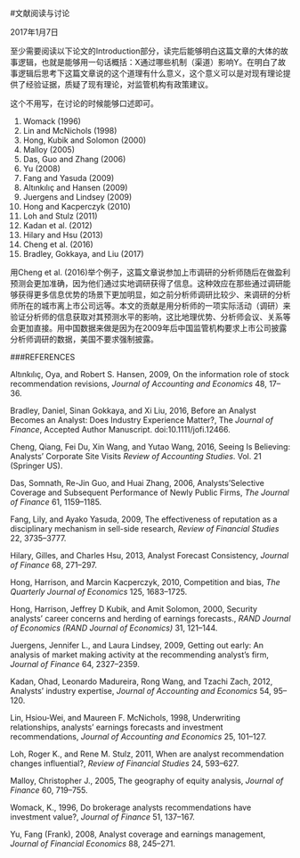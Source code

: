 #文献阅读与讨论

2017年1月7日

至少需要阅读以下论文的Introduction部分，读完后能够明白这篇文章的大体的故事逻辑，也就是能够用一句话概括：X通过哪些机制（渠道）影响Y。在明白了故事逻辑后思考下这篇文章说的这个道理有什么意义，这个意义可以是对现有理论提供了经验证据，质疑了现有理论，对监管机构有政策建议。

这个不用写，在讨论的时候能够口述即可。

1. Womack (1996)
2. Lin and McNichols (1998)
3. Hong, Kubik and Solomon (2000)
4. Malloy (2005)
5. Das, Guo and Zhang (2006) 
6. Yu (2008)
7. Fang and Yasuda (2009)
8. Altınkılıç and Hansen (2009) 
9. Juergens and Lindsey (2009)
10. Hong and Kacperczyk (2010) 
11. Loh and Stulz (2011)
12. Kadan et al. (2012)
13. Hilary and Hsu (2013) 
14. Cheng et al. (2016)
15. Bradley, Gokkaya, and Liu (2017)

用Cheng et al. (2016)举个例子，这篇文章说参加上市调研的分析师随后在做盈利预测会更加准确，因为他们通过实地调研获得了信息。这种效应在那些通过调研能够获得更多信息优势的场景下更加明显，如之前分析师调研比较少、来调研的分析师所在的城市离上市公司远等。本文的贡献是用分析师的一项实际活动（调研）来验证分析师的信息获取对其预测水平的影响，这比地理优势、分析师会议、关系等会更加直接。用中国数据来做是因为在2009年后中国监管机构要求上市公司披露分析师调研的数据，美国不要求强制披露。





###REFERENCES


Altınkılıç, Oya, and Robert S. Hansen, 2009, On the information role of stock recommendation revisions, _Journal of   Accounting and Economics_ 48, 17–36.

Bradley, Daniel, Sinan Gokkaya, and Xi Liu, 2016, Before an Analyst Becomes an Analyst: Does Industry Experience Matter?, The _Journal of Finance_, Accepted Author Manuscript. doi:10.1111/jofi.12466.

Cheng, Qiang, Fei Du, Xin Wang, and Yutao Wang, 2016, Seeing Is Believing: Analysts’ Corporate Site Visits _Review of Accounting Studies_. Vol. 21 (Springer US).

Das, Somnath, Re-Jin Guo, and Huai Zhang, 2006, Analysts’Selective Coverage and Subsequent Performance of Newly Public Firms, _The Journal of Finance_ 61, 1159–1185.

Fang, Lily, and Ayako Yasuda, 2009, The effectiveness of reputation as a disciplinary mechanism in sell-side research, _Review of Financial Studies_ 22, 3735–3777.

Hilary, Gilles, and Charles Hsu, 2013, Analyst Forecast Consistency, _Journal of Finance_ 68, 271–297.

Hong, Harrison, and Marcin Kacperczyk, 2010, Competition and bias, _The Quarterly Journal of Economics_ 125, 1683–1725.

Hong, Harrison, Jeffrey D Kubik, and Amit Solomon, 2000, Security analysts’ career concerns and herding of earnings forecasts., _RAND Journal of Economics (RAND Journal of Economics)_ 31, 121–144.

Juergens, Jennifer L., and Laura Lindsey, 2009, Getting out early: An analysis of market making activity at the recommending analyst’s firm, _Journal of Finance_ 64, 2327–2359.

Kadan, Ohad, Leonardo Madureira, Rong Wang, and Tzachi Zach, 2012, Analysts’ industry expertise, _Journal of Accounting and Economics_ 54, 95–120.

Lin, Hsiou-Wei, and Maureen F. McNichols, 1998, Underwriting relationships, analysts’ earnings forecasts and investment recommendations, _Journal of Accounting and Economics_ 25, 101–127.

Loh, Roger K., and Rene M. Stulz, 2011, When are analyst recommendation changes influential?, _Review of Financial Studies_ 24, 593–627.

Malloy, Christopher J., 2005, The geography of equity analysis, _Journal of Finance_ 60, 719–755.

Womack, K., 1996, Do brokerage analysts recommendations have investment value?, _Journal of Finance_ 51, 137–167.

Yu, Fang (Frank), 2008, Analyst coverage and earnings management, _Journal of Financial Economics_ 88, 245–271.

